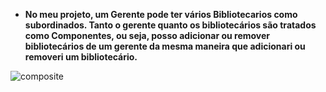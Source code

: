 - **No meu projeto, um Gerente pode ter vários Bibliotecarios como subordinados. Tanto o gerente quanto os bibliotecários são tratados como Componentes, ou seja, posso adicionar ou remover bibliotecários de um gerente da mesma maneira que  adicionari ou removeri um bibliotecário.**

![composite](https://github.com/luizhabaeb/GBertoti---FATEC/assets/82103455/8e49116b-86d5-4694-b8ef-f5931b289a9b)

